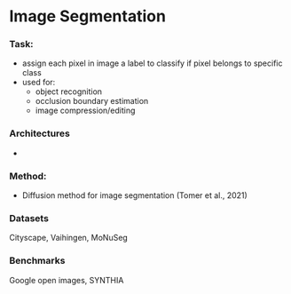 # Image Segmentation
### Task:
- assign each pixel in image a label to classify if pixel belongs to specific class
- used for: 
	- object recognition
	- occlusion boundary estimation
	- image compression/editing
### Architectures
- 


### Method:
- Diffusion method for image segmentation (Tomer et al., 2021)
### Datasets
Cityscape, Vaihingen, MoNuSeg
### Benchmarks
Google open images, SYNTHIA


